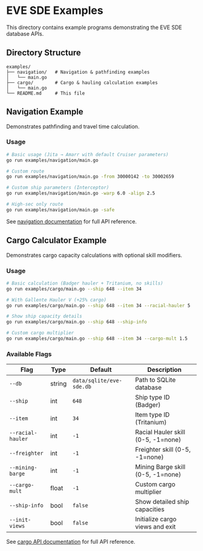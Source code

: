 # EVE SDE Examples

This directory contains example programs demonstrating the EVE SDE database APIs.

## Directory Structure

```text
examples/
├── navigation/   # Navigation & pathfinding examples
│   └── main.go
├── cargo/        # Cargo & hauling calculation examples
│   └── main.go
└── README.md     # This file
```

## Navigation Example

Demonstrates pathfinding and travel time calculation.

### Usage

```bash
# Basic usage (Jita → Amarr with default Cruiser parameters)
go run examples/navigation/main.go

# Custom route
go run examples/navigation/main.go -from 30000142 -to 30002659

# Custom ship parameters (Interceptor)
go run examples/navigation/main.go -warp 6.0 -align 2.5

# High-sec only route
go run examples/navigation/main.go -safe
```

See [navigation documentation](../docs/navigation.md) for full API reference.

## Cargo Calculator Example

Demonstrates cargo capacity calculations with optional skill modifiers.

### Usage

```bash
# Basic calculation (Badger hauler + Tritanium, no skills)
go run examples/cargo/main.go --ship 648 --item 34

# With Gallente Hauler V (+25% cargo)
go run examples/cargo/main.go --ship 648 --item 34 --racial-hauler 5

# Show ship capacity details
go run examples/cargo/main.go --ship 648 --ship-info

# Custom cargo multiplier
go run examples/cargo/main.go --ship 648 --item 34 --cargo-mult 1.5
```

### Available Flags

| Flag | Type | Default | Description |
|------|------|---------|-------------|
| `--db` | string | `data/sqlite/eve-sde.db` | Path to SQLite database |
| `--ship` | int | `648` | Ship type ID (Badger) |
| `--item` | int | `34` | Item type ID (Tritanium) |
| `--racial-hauler` | int | `-1` | Racial Hauler skill (0-5, -1=none) |
| `--freighter` | int | `-1` | Freighter skill (0-5, -1=none) |
| `--mining-barge` | int | `-1` | Mining Barge skill (0-5, -1=none) |
| `--cargo-mult` | float | `-1` | Custom cargo multiplier |
| `--ship-info` | bool | `false` | Show detailed ship capacities |
| `--init-views` | bool | `false` | Initialize cargo views and exit |

See [cargo API documentation](../docs/cargo-api.md) for full API reference.
